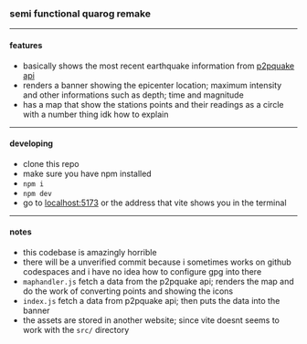 ### semi functional quarog remake

---
#### features
- basically shows the most recent earthquake information from [p2pquake api](https://www.p2pquake.net/develop/json_api_v2/)
- renders a banner showing the epicenter location; maximum intensity and other informations such as depth; time and magnitude
- has a map that show the stations points and their readings as a circle with a number thing idk how to explain

---
#### developing
- clone this repo
- make sure you have npm installed
- `npm i`
- `npm dev`
- go to [localhost:5173](http://localhost:5173) or the address that vite shows you in the terminal

---

#### notes
- this codebase is amazingly horrible
- there will be a unverified commit because i sometimes works on github codespaces and i have no idea how to configure gpg into there
- `maphandler.js` fetch a data from the p2pquake api; renders the map and do the work of converting points and showing the icons
- `index.js` fetch a data from p2pquake api; then puts the data into the banner
- the assets are stored in another website; since vite doesnt seems to work with the `src/` directory
